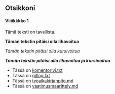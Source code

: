 ## Otsikkoni

#### Viiiikkkko 1

Tämä teksti on tavallista.


**Tämän tekstin pitäisi olla lihavoitua**

*Tämän tekstin pitäisi olla kursivoitua*

***Tämän tekstin pitäisi olla lihavoitua ja kursivoitua*** 

- Tässä on [komentorivi.txt](https://github.com/DanTah/ot-harjoitustyo/blob/master/laskarit/viikko1/komentorivi.txt)
- Tässä on [gitlog.txt](https://github.com/DanTah/ot-harjoitustyo/blob/master/laskarit/viikko1/gitlog.txt)
- Tässä on [tyoaikakirjanpito.md](https://github.com/DanTah/ot-harjoitustyo/blob/master/dokumentaatio/tyoaikakirjanpito.md)
- Tässä on [vaatimusmaarittely.md](https://github.com/DanTah/ot-harjoitustyo/blob/master/dokumentaatio/vaatimusmaarittely.md)
